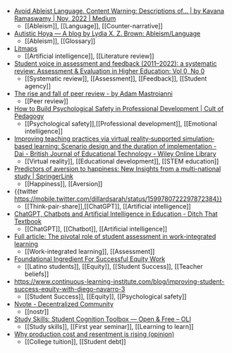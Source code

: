 - [Avoid Ableist Language. Content Warning: Descriptions of… | by Kavana Ramaswamy | Nov, 2022 | Medium](https://medium.com/@kavanaram/avoid-ableist-language-394f48fcc473)
	- [[Ableism]], [[Language]], [[Counter-narrative]]
- [Autistic Hoya — A blog by Lydia X. Z. Brown: Ableism/Language](https://www.autistichoya.com/p/ableist-words-and-terms-to-avoid.html?m=1)
	- [[Ableism]], [[Glossary]]
- [Litmaps](https://app.litmaps.com/)
	- [[Artificial intelligence]], [[Literature review]]
- [Student voice in assessment and feedback (2011–2022): a systematic review: Assessment & Evaluation in Higher Education: Vol 0, No 0](https://www.tandfonline.com/doi/abs/10.1080/02602938.2022.2156478?forwardService=showFullText&tokenAccess=WKWJVK7M5MES29SHXQ2H&tokenDomain=eprints&doi=10.1080%2F02602938.2022.2156478&doi=10.1080%2F02602938.2022.2156478&doi=10.1080%2F02602938.2022.2156478&target=10.1080%2F02602938.2022.2156478&journalCode=caeh20)
	- [[Systematic review]], [[Assessment]], [[Feedback]], [[Student agency]]
- [The rise and fall of peer review - by Adam Mastroianni](https://archive.vn/Vqpqu)
	- [[Peer review]]
- [How to Build Psychological Safety in Professional Development | Cult of Pedagogy](https://www.cultofpedagogy.com/psychological-safety/)
	- [[Psychological safety]],[[Professional development]], [[Emotional intelligence]]
- [Improving teaching practices via virtual reality‐supported simulation‐based learning: Scenario design and the duration of implementation - Dai - British Journal of Educational Technology - Wiley Online Library](https://bera-journals.onlinelibrary.wiley.com/doi/10.1111/bjet.13296?af=R&utm_source=dlvr.it&utm_medium=twitter)
	- [[Virtual reality]], [[Educational development]], [[STEM education]]
- [Predictors of aversion to happiness: New Insights from a multi-national study | SpringerLink](https://link.springer.com/article/10.1007/s11031-022-09954-1)
	- [[Happiness]], [[Aversion]]
- {{twitter https://mobile.twitter.com/dillardsarah/status/1599780722297872384}}
	- [[Think-pair-share]],[[ChatGPT]], [[Artificial intelligence]]
- [ChatGPT, Chatbots and Artificial Intelligence in Education - Ditch That Textbook](https://ditchthattextbook.com/ai)
	- [[ChatGPT]], [[Chatbot]], [[Artificial intelligence]]
- [Full article: The pivotal role of student assessment in work-integrated learning](https://www.tandfonline.com/doi/full/10.1080/07294360.2022.2152981)
	- [[Work-integrated learning]], [[Assessment]]
- [Foundational Ingredient For Successful Equity Work](https://www.continuous-learning-institute.com/blog/foundational-ingredient-for-successful-equity-work)
	- [[Latino students]], [[Equity]], [[Student Success]], [[Teacher beliefs]]
- https://www.continuous-learning-institute.com/blog/improving-student-success-equity-with-diego-navarro-3
	- [[Student Success]], [[Equity]], [[Psychological safety]]
- [Nvote - Decentralized Community](https://nvote.co/)
	- [[nostr]]
- [Study Skills: Student Cognition Toolbox — Open & Free – OLI](https://oli.cmu.edu/courses/student-cognition-toolbox-open-free/)
	- [[Study skills]], [[First year seminar]], [[Learning to learn]]
- [Why production cost and resentment is rising (opinion)](https://www.insidehighered.com/views/2022/12/19/why-production-cost-and-resentment-rising-opinion)
	- [[College tuition]], [[Student debt]]